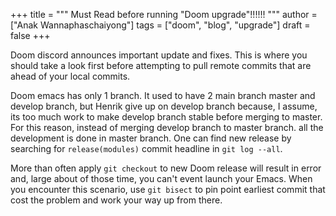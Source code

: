 +++
title = """
  Must Read before running "Doom upgrade"!!!!!!
  """
author = ["Anak Wannaphaschaiyong"]
tags = ["doom", "blog", "upgrade"]
draft = false
+++

Doom discord announces important update and fixes. This is where you should take a look first before attempting to pull remote commits that are ahead of your local commits.

Doom emacs has only 1 branch. It used to have 2 main branch master and develop branch, but Henrik give up on develop branch because, I assume, its too much work to make develop branch stable before merging to master. For this reason, instead of merging develop branch to master branch. all the development is done in master branch. One can find new release by searching for `release(modules)` commit headline in `git log --all`.

More than often apply `git checkout` to new Doom release will result in error and, large about of those time, you can't event launch your Emacs. When you encounter this scenario, use `git bisect` to pin point earliest commit that cost the problem and work your way up from there.
